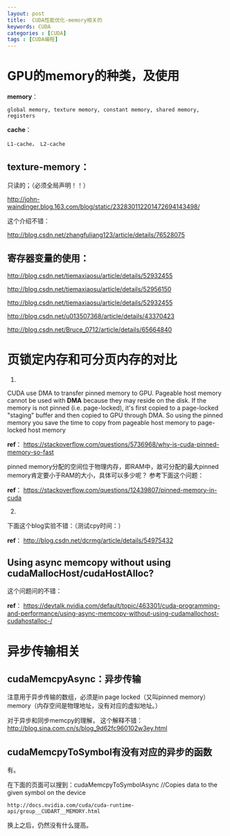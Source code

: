 ```yaml
---
layout: post
title:  CUDA性能优化-memory相关的
keywords: CUDA
categories : [CUDA]
tags : [CUDA编程]
---
```


# GPU的memory的种类，及使用

**memory**：

    global memory, texture memory, constant memory, shared memory, registers

**cache**：

    L1-cache， L2-cache


## texture-memory：

只读的；（必须全局声明！！）

http://john-waindinger.blog.163.com/blog/static/232830112201472694143498/

这个介绍不错：


http://blog.csdn.net/zhangfuliang123/article/details/76528075


## 寄存器变量的使用：

http://blog.csdn.net/tiemaxiaosu/article/details/52932455

http://blog.csdn.net/tiemaxiaosu/article/details/52956150

http://blog.csdn.net/tiemaxiaosu/article/details/52932455

http://blog.csdn.net/u013507368/article/details/43370423

http://blog.csdn.net/Bruce_0712/article/details/65664840





# 页锁定内存和可分页内存的对比

1.
CUDA use DMA to transfer pinned memory to GPU. Pageable host memory cannot be used with **DMA** because they may reside on the disk. If the memory is not pinned (i.e. page-locked), it's first copied to a page-locked "staging" buffer and then copied to GPU through DMA. So using the pinned memory you save the time to copy from pageable host memory to page-locked host memory

**ref**：
<https://stackoverflow.com/questions/5736968/why-is-cuda-pinned-memory-so-fast>



pinned memory分配的空间位于物理内存，即RAM中，故可分配的最大pinned memory肯定要小于RAM的大小，具体可以多少呢？
参考下面这个问题：

**ref**：
<https://stackoverflow.com/questions/12439807/pinned-memory-in-cuda>




2.
下面这个blog实验不错：（测试cpy时间：）

**ref**：
<http://blog.csdn.net/dcrmg/article/details/54975432>



## Using async memcopy without using cudaMallocHost/cudaHostAlloc? 

这个问题问的不错：

**ref**：
<https://devtalk.nvidia.com/default/topic/463301/cuda-programming-and-performance/using-async-memcopy-without-using-cudamallochost-cudahostalloc-/>



# 异步传输相关

## cudaMemcpyAsync：异步传输

注意用于异步传输的数组，必须是in page locked（又叫pinned memory） memory（内存空间是物理地址，没有对应的虚拟地址。）


对于异步和同步memcpy的理解， 这个解释不错：
http://blog.sina.com.cn/s/blog_9d62fc960102w3ey.html



## cudaMemcpyToSymbol有没有对应的异步的函数

有。

在下面的页面可以搜到：cudaMemcpyToSymbolAsync //Copies data to the given symbol on the device

    http://docs.nvidia.com/cuda/cuda-runtime-api/group__CUDART__MEMORY.html

换上之后，仍然没有什么提高。





